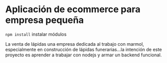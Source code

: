 # Aplicación de ecommerce para empresa pequeña
```npm install``` instalar módulos

La venta de lápidas una empresa dedicada al trabajo con marmol, especialmente en construcción de lápidas funerarias...la intención de este proyecto es aprender a trabajar con nodejs y armar un backend funcional.